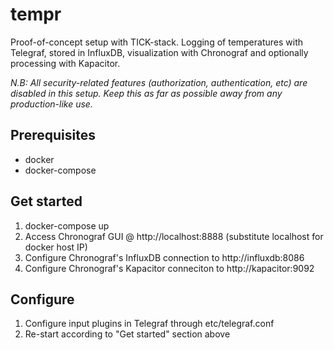tempr
====
Proof-of-concept setup with TICK-stack. Logging of temperatures with Telegraf, stored in InfluxDB, visualization with Chronograf and optionally processing with Kapacitor.

*N.B: All security-related features (authorization, authentication, etc) are disabled in this setup. Keep this as far as possible away from any production-like use.*

Prerequisites
-------------
* docker
* docker-compose

Get started
-----------
1. docker-compose up
2. Access Chronograf GUI @ http://localhost:8888 (substitute localhost for docker host IP)
3. Configure Chronograf's InfluxDB connection to http://influxdb:8086
4. Configure Chronograf's Kapacitor conneciton to http://kapacitor:9092

Configure
---------
1. Configure input plugins in Telegraf through etc/telegraf.conf
2. Re-start according to "Get started" section above
